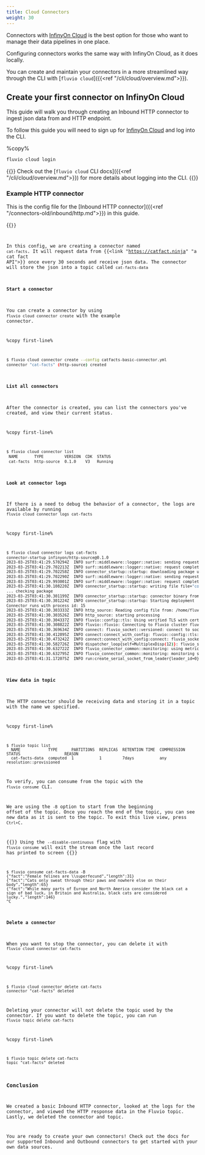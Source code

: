 ```yaml
---
title: Cloud Connectors 
weight: 30
---
```


Connectors with [InfinyOn Cloud] is the best option for those who want to manage their data pipelines in one place.

Configuring connectors works the same way with InfinyOn Cloud, as it does locally.

You can create and maintain your connectors in a more streamlined way through the CLI with [`fluvio cloud`]({{<ref "/cli/cloud/overview.md">}}).

## Create your first connector on InfinyOn Cloud

This guide will walk you through creating an Inbound HTTP connector to ingest json data from and HTTP endpoint.

To follow this guide you will need to sign up for [InfinyOn Cloud] and log into the CLI.

%copy%
```bash
fluvio cloud login
```

{{<idea>}}
Check out the [`fluvio cloud` CLI docs]({{<ref "/cli/cloud/overview.md">}}) for more details about logging into the CLI. 
{{</idea>}}

### Example HTTP connector
This is the config file for the [Inbound HTTP connector]({{<ref "/connectors-old/inbound/http.md">}}) in this guide.

{{<code file="embeds/connectors/catfacts-basic-connector.yaml" lang="yaml" copy=true >}}

In this config, we are creating a connector named `cat-facts`. It will request data from {{<link "https://catfact.ninja" "a cat fact API">}} once every 30 seconds and receive json data. The connector will store the json into a topic called `cat-facts-data`


#### Start a connector

You can create a connector by using `fluvio cloud connector create` with the example connector.

%copy first-line%
```bash
$ fluvio cloud connector create --config catfacts-basic-connector.yml 
connector "cat-facts" (http-source) created
```
#### List all connectors

After the connector is created, you can list the connectors you've created, and view their current status.

%copy first-line%
```bash
$ fluvio cloud connector list
 NAME       TYPE         VERSION  CDK  STATUS
 cat-facts  http-source  0.1.0    V3   Running
```

#### Look at connector logs

If there is a need to debug the behavior of a connector, the logs are available by running `fluvio cloud connector logs cat-facts`

%copy first-line%
```bash
$ fluvio cloud connector logs cat-facts
connector-startup infinyon/http-source@0.1.0
2023-03-25T03:41:29.570294Z  INFO surf::middleware::logger::native: sending request    
2023-03-25T03:41:29.702213Z  INFO surf::middleware::logger::native: request completed    
2023-03-25T03:41:29.702258Z  INFO connector_startup::startup: downloading package url="https://hub.infinyon.cloud/hub/v0/connector/pkg/infinyon/http-source/0.1.0"
2023-03-25T03:41:29.702290Z  INFO surf::middleware::logger::native: sending request    
2023-03-25T03:41:29.993001Z  INFO surf::middleware::logger::native: request completed    
2023-03-25T03:41:30.108220Z  INFO connector_startup::startup: writing file file="connector.ipkg"
... checking package
2023-03-25T03:41:30.301199Z  INFO connector_startup::startup: connector binary from package path="./http-source"
2023-03-25T03:41:30.301224Z  INFO connector_startup::startup: Starting deployment
Connector runs with process id: 15
2023-03-25T03:41:30.303333Z  INFO http_source: Reading config file from: /home/fluvio/config.yaml
2023-03-25T03:41:30.303526Z  INFO http_source: starting processing
2023-03-25T03:41:30.304337Z  INFO fluvio::config::tls: Using verified TLS with certificates from paths domain="odd-butterfly-0dea7a035980a4679d0704f654e1a14e.c.cloud-dev.fluvio.io"
2023-03-25T03:41:30.308822Z  INFO fluvio::fluvio: Connecting to Fluvio cluster fluvio_crate_version="0.16.0" fluvio_git_hash="8d4023ee0dc7735aaa0c823dd2b235662112f090"
2023-03-25T03:41:30.369634Z  INFO connect: fluvio_socket::versioned: connect to socket add=fluvio-sc-public:9003
2023-03-25T03:41:30.412895Z  INFO connect:connect_with_config: fluvio::config::tls: Using verified TLS with certificates from paths domain="odd-butterfly-0dea7a035980a4679d0704f654e1a14e.c.cloud-dev.fluvio.io"
2023-03-25T03:41:30.473242Z  INFO connect:connect_with_config:connect: fluvio_socket::versioned: connect to socket add=fluvio-sc-public:9003
2023-03-25T03:41:30.582726Z  INFO dispatcher_loop{self=MultiplexDisp(12)}: fluvio_socket::multiplexing: multiplexer terminated
2023-03-25T03:41:30.632722Z  INFO fluvio_connector_common::monitoring: using metric path: /fluvio_metrics/connector.sock
2023-03-25T03:41:30.632795Z  INFO fluvio_connector_common::monitoring: monitoring started
2023-03-25T03:41:31.172075Z  INFO run:create_serial_socket_from_leader{leader_id=0}:connect_to_leader{leader=0}:connect: fluvio_socket::versioned: connect to socket add=fluvio-spu-main-0.acct-ce0c1782-ca61-4c54-a08c-3ba985524553.svc.cluster.local:9005
```

#### View data in topic

The HTTP connector should be receiving data and storing it in a topic with the name we specified.

%copy first-line%
```shell
$ fluvio topic list
  NAME            TYPE      PARTITIONS  REPLICAS  RETENTION TIME  COMPRESSION  STATUS                   REASON
  cat-facts-data  computed  1           1         7days           any          resolution::provisioned
```

To verify, you can consume from the topic with the `fluvio consume` CLI.

We are using the `-B` option to start from the beginning offset of the topic. Once you reach the end of the topic, you can see new data as it is sent to the topic. To exit this live view, press `Ctrl+C`.

{{<idea>}}
Using the `--disable-continuous` flag with `fluvio consume` will exit the stream once the last record has printed to screen
{{</idea>}}

```shell
$ fluvio consume cat-facts-data -B
{"fact":"Female felines are \\superfecund","length":31}
{"fact":"Cats only sweat through their paws and nowhere else on their body","length":65}
{"fact":"While many parts of Europe and North America consider the black cat a sign of bad luck, in Britain and Australia, black cats are considered lucky.","length":146}
^C
```

#### Delete a connector

When you want to stop the connector, you can delete it with `fluvio cloud connector cat-facts`

%copy first-line%
```shell
$ fluvio cloud connector delete cat-facts
connector "cat-facts" deleted
```

Deleting your connector will not delete the topic used by the connector. If you want to delete the topic, you can run `fluvio topic delete cat-facts`

%copy first-line%
```shell
$ fluvio topic delete cat-facts
topic "cat-facts" deleted
```

### Conclusion

We created a basic Inbound HTTP connector, looked at the logs for the connector, and viewed the HTTP response data in the Fluvio topic. Lastly, we deleted the connector and topic.

You are ready to create your own connectors! Check out the docs for our supported Inbound and Outbound connectors to get started with your own data sources.


[InfinyOn Cloud]: https://infinyon.cloud
